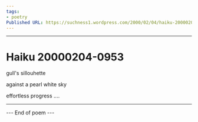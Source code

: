 ```yaml
---
tags: 
- poetry
Published URL: https://suchness1.wordpress.com/2000/02/04/haiku-20000204-0953/
---
```

---  
  
# Haiku 20000204-0953  
> 

gull's sillouhette  
against a pearl white sky  
effortless progress ....  
  
---  
 --- End of poem ---
